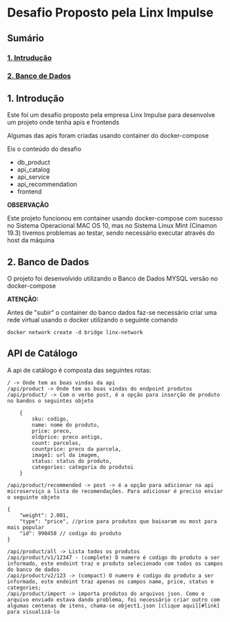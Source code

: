 # Desafio Proposto pela Linx Impulse

## Sumário
### [1. Intrudução](#intro)
### [2. Banco de Dados](#db)

## 1. <a name="intro"> Introdução
Este foi um desafio proposto pela empresa Linx Impulse para desenvolve um projeto onde tenha apis e frontends 

Algumas das apis foram criadas usando container do docker-compose

Eis o conteúdo do desafio

* db_product
* api_catalog
* api_service
* api_recommendation
* frontend

**OBSERVAÇÃO**

Este projeto funcionou em container usando docker-compose com sucesso no Sistema Operacional MAC OS 10, mas no Sistema Linux Mint (Cinamon 19.3) tivemos problemas ao testar, sendo necessário executar através do host da máquina

## 2. <a name="db"> Banco de Dados

O projeto foi desenvolvido utilizando o Banco de Dados MYSQL versão no docker-compose

**ATENÇÃO:**

Antes de "subir" o container do banco dados faz-se necessário criar uma rede virtual usando o docker utilizando o seguinte comando

    docker network create -d bridge linx-network

## API de Catálogo

A api de catálogo é composta das seguintes rotas:

    / -> Onde tem as boas vindas da api
    /api/product -> Onde tem as boas vindas do endpoint produtos
    /api/product/ -> Com o verbo post, é a opção para inserção de produto no bandos o seguintes objeto

        {
            sku: codigo,
            name: nome do produto,
            price: preco,
            oldprice: preco antigo,
            count: parcelas,
            countprice: preco da parcela,
            image1: url da imagem,
            status: status do produto,
            categories: categoria do produtoi
        }

    /api/product/recommended -> post -> é a opção para adicionar na api microserviço a lista de recomendações. Para adicionar é preciso enviar o seguinte objeto

    {
        "weight": 2.001,
        "type": "price", //price para produtos que baixaram ou most para mais popular
        "id": 990458 // codigo do produto
    }

    /api/product/all -> Lista todos os produtos
    /api/product/v1/12347 - (complete) O numero é codigo do produto a ser informado, este endoint traz o produto selecionado com todos os campos do banco de dados
    /api/product/v2/123 -> (compact) O numero é codigo do produto a ser informado, este endoint traz apenas os campos name, price, status e categories;
    /api/product/import -> importa produtos do arquivos json. Como o arquivo enviado estava dando problema, foi necessário criar outro com algumas centenas de itens, chama-se object1.json [clique aqui][#link] para visualizá-lo







    
